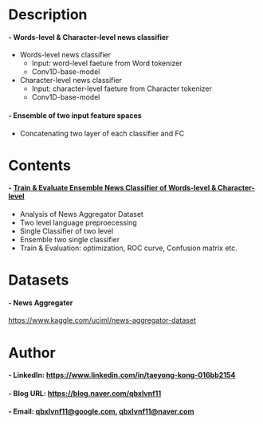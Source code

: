 Description
=============

#### - Words-level & Character-level news classifier
  - Words-level news classifier
    - Input: word-level faeture from Word tokenizer
    - Conv1D-base-model
  - Character-level news classifier
    - Input: character-level faeture from Character tokenizer
    - Conv1D-base-model
    
#### - Ensemble of two input feature spaces
  - Concatenating two layer of each classifier and FC

Contents
=============

#### - [Train & Evaluate Ensemble News Classifier of Words-level & Character-level](https://github.com/qbxlvnf11/ensemble-word-level-character-level-news-classifier/blob/master/Ensemble-word-character-news-classifier.ipynb)
  - Analysis of News Aggregator Dataset
  - Two level language preproecessing 
  - Single Classifier of two level
  - Ensemble two single classifier
  - Train & Evaluation: optimization, ROC curve, Confusion matrix etc.

Datasets
=============

#### - News Aggregater

https://www.kaggle.com/uciml/news-aggregator-dataset


Author
=============

#### - LinkedIn: https://www.linkedin.com/in/taeyong-kong-016bb2154

#### - Blog URL: https://blog.naver.com/qbxlvnf11

#### - Email: qbxlvnf11@google.com, qbxlvnf11@naver.com
